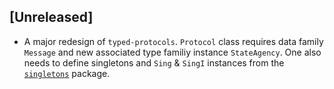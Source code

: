 ## [Unreleased]

- A major redesign of `typed-protocols`.  `Protocol` class requires data family
  `Message` and new associated type familiy instance `StateAgency`.  One also
  needs to define singletons and `Sing` & `SingI` instances from the
  [`singletons`][singletons-3.0.1] package.


[singletons-3.0.1]: https://hackage.haskell.org/package/singletons 
